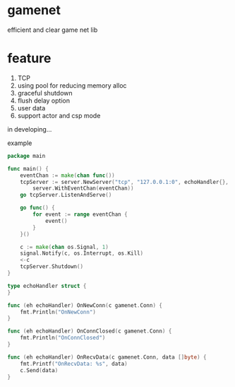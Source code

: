 # gamenet
efficient and clear game net lib

# feature
1. TCP
2. using pool for reducing memory alloc
3. graceful shutdown
4. flush delay option
5. user data
6. support actor and csp mode

in developing...

example
```go
package main

func main() {
	eventChan := make(chan func())
	tcpServer := server.NewServer("tcp", "127.0.0.1:0", echoHandler{},
		server.WithEventChan(eventChan))
	go tcpServer.ListenAndServe()

	go func() {
		for event := range eventChan {
			event()
		}
	}()

	c := make(chan os.Signal, 1)
	signal.Notify(c, os.Interrupt, os.Kill)
	<-c
	tcpServer.Shutdown()
}

type echoHandler struct {
}

func (eh echoHandler) OnNewConn(c gamenet.Conn) {
	fmt.Println("OnNewConn")
}

func (eh echoHandler) OnConnClosed(c gamenet.Conn) {
	fmt.Println("OnConnClosed")
}

func (eh echoHandler) OnRecvData(c gamenet.Conn, data []byte) {
	fmt.Printf("OnRecvData: %s", data)
	c.Send(data)
}
```
